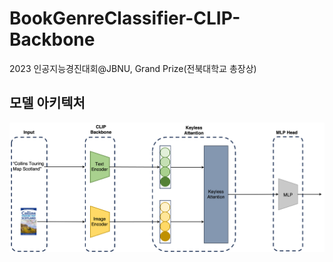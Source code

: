 # BookGenreClassifier-CLIP-Backbone
2023 인공지능경진대회@JBNU, Grand Prize(전북대학교 총장상)

## 모델 아키텍처
![모델 이미지](assets/overview.png) 
